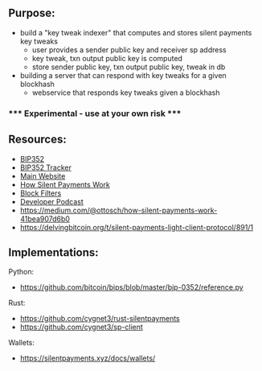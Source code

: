 ## Purpose:

- build a "key tweak indexer" that computes and stores silent payments key tweaks
  - user provides a sender public key and receiver sp address
  - key tweak, txn output public key is computed
  - store sender public key, txn output public key, tweak in db
- building a server that can respond with key tweaks for a given blockhash
  - webservice that responds key tweaks given a blockhash

### *** Experimental - use at your own risk ***

## Resources:

* [BIP352](https://github.com/bitcoin/bips/blob/master/bip-0352.mediawiki)
* [BIP352 Tracker](https://github.com/bitcoin/bitcoin/issues/28536)
* [Main Website](https://silentpayments.xyz/)
* [How Silent Payments Work](https://bitcoin.design/guide/how-it-works/silent-payments/)
* [Block Filters](https://en.bitcoin.it/wiki/BIP_0157)
* [Developer Podcast](https://podcasts.apple.com/us/podcast/silent-payments-a-bitcoin-username-with-josibake/id1415720320?i=1000656901291)
* https://medium.com/@ottosch/how-silent-payments-work-41bea907d6b0
* https://delvingbitcoin.org/t/silent-payments-light-client-protocol/891/1

## Implementations:

Python:

* https://github.com/bitcoin/bips/blob/master/bip-0352/reference.py

Rust:

* https://github.com/cygnet3/rust-silentpayments
* https://github.com/cygnet3/sp-client

Wallets:

* https://silentpayments.xyz/docs/wallets/

